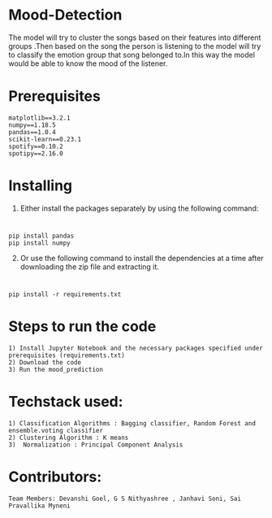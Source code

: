 # Mood-Detection

The model will try to cluster the songs based on their features into different groups .Then based on the song the person is listening to the model will try to classify the emotion group that song belonged to.In this way the model would be able to know the mood of the listener.

# Prerequisites

    matplotlib==3.2.1
    numpy==1.18.5
    pandas==1.0.4
    scikit-learn==0.23.1
    spotify==0.10.2
    spotipy==2.16.0 

 # Installing
1)	Either install the packages separately by using the following command:
  # 
    pip install pandas
    pip install numpy
2)  Or use the following command to install the dependencies at a time after downloading the zip file and extracting it.
   #
    pip install -r requirements.txt
    
  # Steps to run the code
    1) Install Jupyter Notebook and the necessary packages specified under prerequisites (requirements.txt)
    2) Download the code
    3) Run the mood_prediction
    
  # Techstack used: 
    1) Classification Algorithms : Bagging classifier, Random Forest and ensemble.voting classifier
    2) Clustering Algorithm : K means 
    3)  Normalization : Principal Component Analysis
    
  # Contributors:

    Team Members: Devanshi Goel, G S Nithyashree , Janhavi Soni, Sai Pravallika Myneni

    
